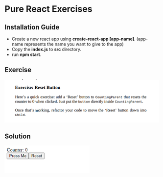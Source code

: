 # Pure React Exercises

## Installation Guide
- Create a new react app using **create-react-app [app-name]**. (app-name represents the name you want to give to the app)
- Copy the **index.js** to **src** directory.
- run **npm start**.




## Exercise
![Exercise](./exercise.png)




## Solution
![Solution](./solution.png)